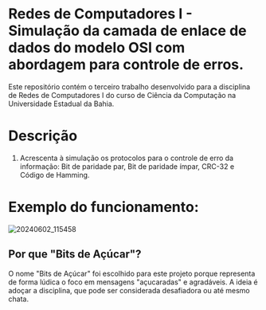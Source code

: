 # Redes de Computadores I - Simulação da camada de enlace de dados do modelo OSI com abordagem para controle de erros.

Este repositório contém o terceiro trabalho desenvolvido para a disciplina de Redes de Computadores I do curso de Ciência da Computação na Universidade Estadual da Bahia. 

# Descrição

1. Acrescenta à simulação os protocolos para o controle de erro da informação: Bit de paridade par, Bit de paridade ímpar, CRC-32 e Código de Hamming.

# Exemplo do funcionamento:

![20240602_115458](https://github.com/Livia003/redes-de-computadores-camada-enlace-controle-erros/assets/103139290/c02683b9-d853-4364-bbef-6b2e6d2b8db0)

## Por que "Bits de Açúcar"?

O nome "Bits de Açúcar" foi escolhido para este projeto porque representa de forma lúdica o foco em mensagens "açucaradas" e agradáveis. A ideia é adoçar a disciplina, que pode ser considerada desafiadora ou até mesmo chata.
